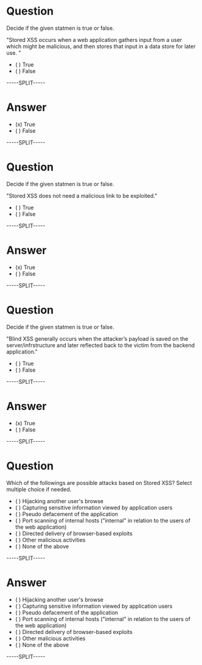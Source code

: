 
# Question

Decide if the given statmen is true or false.

"Stored XSS occurs when a web application gathers input from a user which might be malicious, and then stores that input in a data store for later use. "

* ( ) True
* ( ) False

-----SPLIT-----

# Answer

* (x) True
* ( ) False

-----SPLIT-----


# Question

Decide if the given statmen is true or false.

"Stored XSS does not need a malicious link to be exploited."

* ( ) True
* ( ) False

-----SPLIT-----

# Answer

* (x) True
* ( ) False

-----SPLIT-----

# Question

Decide if the given statmen is true or false.

"Blind XSS generally occurs when the attacker’s payload is saved on the server/infrstructure and later reflected back to the victim from the backend application."

* ( ) True
* ( ) False

-----SPLIT-----

# Answer

* (x) True
* ( ) False

-----SPLIT-----


# Question

Which of the followings are possible attacks based on Stored XSS? Select multiple choice if needed.

* ( ) Hijacking another user's browse
* ( ) Capturing sensitive information viewed by application users
* ( ) Pseudo defacement of the application
* ( ) Port scanning of internal hosts ("internal" in relation to the users of the web application)
* ( ) Directed delivery of browser-based exploits
* ( ) Other malicious activities
* ( ) None of the above 

-----SPLIT-----

# Answer

* ( ) Hijacking another user's browse
* ( ) Capturing sensitive information viewed by application users
* ( ) Pseudo defacement of the application
* ( ) Port scanning of internal hosts ("internal" in relation to the users of the web application)
* ( ) Directed delivery of browser-based exploits
* ( ) Other malicious activities
* ( ) None of the above 

-----SPLIT-----